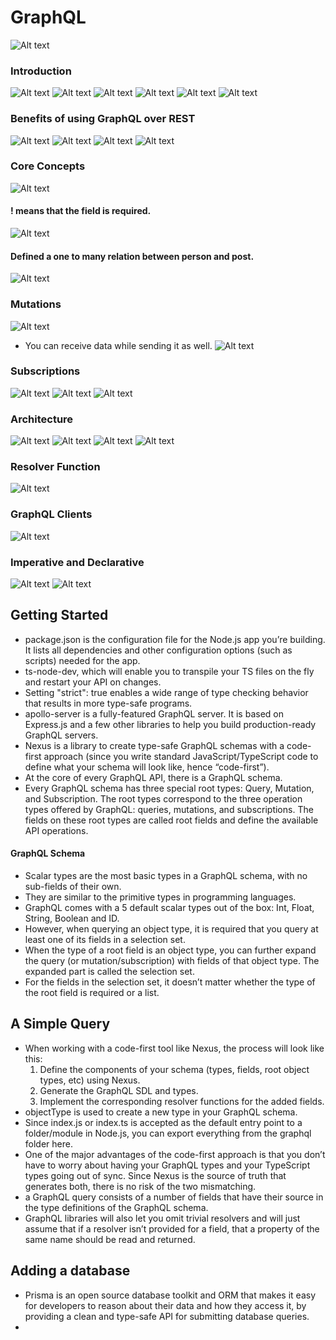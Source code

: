 # GraphQL
![Alt text](images/image.png)
### Introduction
![Alt text](images/image-1.png)
![Alt text](images/image-2.png)
![Alt text](images/image-3.png)
![Alt text](images/image-4.png)
![Alt text](images/image-5.png)
![Alt text](images/image-6.png)

### Benefits of using GraphQL over REST
![Alt text](images/image-7.png)
![Alt text](images/image-8.png)
![Alt text](images/image-9.png)
![Alt text](images/image-10.png)

### Core Concepts
![Alt text](images/image-11.png)
#### ! means that the field is required.
![Alt text](images/image-12.png)
#### Defined a one to many relation between person and post.
![Alt text](images/image-13.png)

### Mutations
![Alt text](images/image-14.png)
- You can receive data while sending it as well.
![Alt text](images/image-15.png)

### Subscriptions
![Alt text](images/image-16.png)
![Alt text](images/image-17.png)
![Alt text](images/image-19.png)

### Architecture
![Alt text](images/image-20.png)
![Alt text](images/image-21.png)
![Alt text](images/image-22.png)
![Alt text](images/image-23.png)

### Resolver Function
![Alt text](images/image-24.png)

### GraphQL Clients
![Alt text](images/image-25.png)

### Imperative and Declarative
![Alt text](images/image-26.png)
![Alt text](images/image-27.png)

## Getting Started
- package.json is the configuration file for the Node.js app you’re building. It lists all dependencies and other configuration options (such as scripts) needed for the app.
- ts-node-dev, which will enable you to transpile your TS files on the fly and restart your API on changes.
- Setting "strict": true enables a wide range of type checking behavior that results in more type-safe programs.
- apollo-server is a fully-featured GraphQL server. It is based on Express.js and a few other libraries to help you build production-ready GraphQL servers.
- Nexus is a library to create type-safe GraphQL schemas with a code-first approach (since you write standard JavaScript/TypeScript code to define what your schema will look like, hence “code-first”).
- At the core of every GraphQL API, there is a GraphQL schema.
- Every GraphQL schema has three special root types: Query, Mutation, and Subscription. The root types correspond to the three operation types offered by GraphQL: queries, mutations, and subscriptions. The fields on these root types are called root fields and define the available API operations.

#### GraphQL Schema
- Scalar types are the most basic types in a GraphQL schema, with no sub-fields of their own. 
- They are similar to the primitive types in programming languages. 
- GraphQL comes with a 5 default scalar types out of the box: Int, Float, String, Boolean and ID.
- However, when querying an object type, it is required that you query at least one of its fields in a selection set.
- When the type of a root field is an object type, you can further expand the query (or mutation/subscription) with fields of that object type. The expanded part is called the selection set.
- For the fields in the selection set, it doesn’t matter whether the type of the root field is required or a list.

## A Simple Query
- When working with a code-first tool like Nexus, the process will look like this:
    1. Define the components of your schema (types, fields, root object types, etc) using Nexus.
    2. Generate the GraphQL SDL and types.
    3. Implement the corresponding resolver functions for the added fields.
- objectType is used to create a new type in your GraphQL schema.
- Since index.js or index.ts is accepted as the default entry point to a folder/module in Node.js, you can export everything from the graphql folder here.
- One of the major advantages of the code-first approach is that you don’t have to worry about having your GraphQL types and your TypeScript types going out of sync. Since Nexus is the source of truth that generates both, there is no risk of the two mismatching.
- a GraphQL query consists of a number of fields that have their source in the type definitions of the GraphQL schema.
-  GraphQL libraries will also let you omit trivial resolvers and will just assume that if a resolver isn’t provided for a field, that a property of the same name should be read and returned.

## Adding a database
- Prisma is an open source database toolkit and ORM that makes it easy for developers to reason about their data and how they access it, by providing a clean and type-safe API for submitting database queries.
- 
